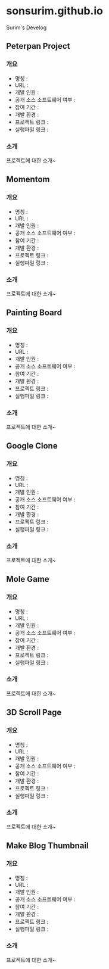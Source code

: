# sonsurim.github.io
Surim's Develog

## Peterpan Project

### 개요
- 명칭 :
- URL :
- 개발 인원 :
- 공개 소스 소프트웨어 여부 :
- 참여 기간 :
- 개발 환경 :
- 프로젝트 링크 :
- 실행파일 링크 :

### 소개
프로젝트에 대한 소개~

## Momentom

### 개요
- 명칭 :
- URL :
- 개발 인원 :
- 공개 소스 소프트웨어 여부 :
- 참여 기간 :
- 개발 환경 :
- 프로젝트 링크 :
- 실행파일 링크 :

### 소개
프로젝트에 대한 소개~

## Painting Board

### 개요
- 명칭 :
- URL :
- 개발 인원 :
- 공개 소스 소프트웨어 여부 :
- 참여 기간 :
- 개발 환경 :
- 프로젝트 링크 :
- 실행파일 링크 :

### 소개
프로젝트에 대한 소개~

## Google Clone

### 개요
- 명칭 :
- URL :
- 개발 인원 :
- 공개 소스 소프트웨어 여부 :
- 참여 기간 :
- 개발 환경 :
- 프로젝트 링크 :
- 실행파일 링크 :

### 소개
프로젝트에 대한 소개~

## Mole Game

### 개요
- 명칭 :
- URL :
- 개발 인원 :
- 공개 소스 소프트웨어 여부 :
- 참여 기간 :
- 개발 환경 :
- 프로젝트 링크 :
- 실행파일 링크 :

### 소개
프로젝트에 대한 소개~

## 3D Scroll Page

### 개요
- 명칭 :
- URL :
- 개발 인원 :
- 공개 소스 소프트웨어 여부 :
- 참여 기간 :
- 개발 환경 :
- 프로젝트 링크 :
- 실행파일 링크 :

### 소개
프로젝트에 대한 소개~

## Make Blog Thumbnail

### 개요
- 명칭 :
- URL :
- 개발 인원 :
- 공개 소스 소프트웨어 여부 :
- 참여 기간 :
- 개발 환경 :
- 프로젝트 링크 :
- 실행파일 링크 :

### 소개
프로젝트에 대한 소개~
